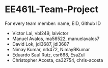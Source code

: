 # EE461L-Team-Project
For every team member: name, EID, Github ID <br/>
- Victor Lai, vbl249, laivictor <br/>
- Manuel Avalos, ma56522, manuelavalos7 <br/> 
- David Lok, jdl3687, jdl3687 <br/>
- Nimay Kumar, nrk472, NimayRKumar <br/>
- Eduardo Saul Ruiz, esr668, EsaZul <br/>
- Christopher Acosta, ca32754, chris-acosta <br/>


